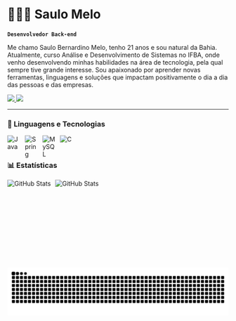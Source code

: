 # 🧑🏻‍💻 Saulo Melo

**`Desenvolvedor Back-end`**

Me chamo Saulo Bernardino Melo, tenho 21 anos e sou natural da Bahia. Atualmente, curso Análise e Desenvolvimento de Sistemas no IFBA, onde venho desenvolvendo minhas habilidades na área de tecnologia, pela qual sempre tive grande interesse. Sou apaixonado por aprender novas ferramentas, linguagens e soluções que impactam positivamente o dia a dia das pessoas e das empresas.

<p align="left">
    <a href="https://www.linkedin.com/in/saulobmelo/" target="_blank">
    <img src="https://img.shields.io/badge/linkedin-%230077B5.svg?style=for-the-badge&logo=linkedin&logoColor=white" target="_blank">
    <a href = "mailto:saulodevs23@gmail.com"><img src="https://img.shields.io/badge/Gmail-D14836?style=for-the-badge&logo=gmail&logoColor=white" target="_blank"></a>
</p>

---

### 🤖 Linguagens e Tecnologias

<img
    align="left" 
    alt="Java"
    title="Java" 
    width="30px" 
    style="padding-right: 10px;"
    src="https://cdn.jsdelivr.net/gh/devicons/devicon@latest/icons/java/java-original.svg" 
/>
<img
    align="left" 
    alt="Spring"
    title="Spring" 
    width="30px" 
    style="padding-right: 10px;"
    src="https://cdn.jsdelivr.net/gh/devicons/devicon@latest/icons/spring/spring-original.svg"      
/>
<img
    align="left" 
    alt="MySQL"
    title="MySQL" 
    width="30px" 
    style="padding-right: 10px;"
   src="https://cdn.jsdelivr.net/gh/devicons/devicon@latest/icons/mysql/mysql-original.svg"             
/>
<img
    align="left" 
    alt="C"
    title="C" 
    width="30px" 
    style="padding-right: 10px;"
    src="https://cdn.jsdelivr.net/gh/devicons/devicon@latest/icons/c/c-original.svg"            
/>

<br/>
<br/>

### 📊 Estatísticas

<p>
    <img 
        align="left" 
        alt="GitHub Stats" 
        height="200" 
        style="padding-right: 10px;" 
        src="https://github-readme-stats.vercel.app/api?username=SaulinhoDevs&show_icons=true&theme=tokyonight&include_all_commits=true&locale=pt-br" 
    />
    <img 
        align="left" 
        alt="GitHub Stats" 
        height="200" 
        src="https://github-readme-stats.vercel.app/api/top-langs/?username=SaulinhoDevs&theme=tokyonight&layout=compact&custom_title=Tecnologias&langs_count=7" 
    />
</p>

<picture align="center">
  <source media="(prefers-color-scheme: dark)" srcset="https://raw.githubusercontent.com/SaulinhoDevs/SaulinhoDevs/output/github-contribution-grid-snake-dark.svg">
  <source media="(prefers-color-scheme: light)" srcset="https://raw.githubusercontent.com/SaulinhoDevs/SaulinhoDevs/output/github-contribution-grid-snake-dark.svg">
  <img align="center" alt="github contribution grid snake animation" src="https://raw.githubusercontent.com/SaulinhoDevs/SaulinhoDevs/output/github-contribution-grid-snake.svg">
</picture>
